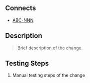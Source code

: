 ## Connects
* [ABC-NNN](https://example.com/ABC-NNN)

## Description

> Brief description of the change.

## Testing Steps

1. Manual testing steps of the change